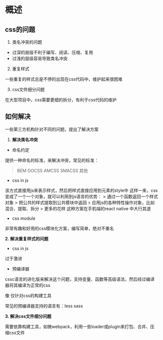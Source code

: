 # 概述

## css的问题

1. 类名冲突的问题

- 过深的层级不利于编写、阅读、压缩、复用
- 过浅的层级容易导致类名冲突


2.  重复样式

一些重复的样式总是不停的出现在css代码中，维护起来很困难


3.  css文件细分问题

在大型项目中，css需要更细的拆分，有利于css代码的维护





## 如何解决

一些第三方机构针对不同的问题，提出了解决方案


1. **解决类名冲突**

- 命名约定

提供一种命名的标准，来解决冲突，常见的标准：

> BEM 
> OOCSS
> AMCSS
> SMACSS
> 其他


- css in js

该方式直接用js来表示样式，然后把样式直接应用到元素的style中
这样一来，css变成了一个一个对象，就可以利用到js语言的优势：
    > 通过一个函数返回一个样式对象
    > 把公共的样式提取到公共模块中返回
    > 应用js的各种特性操作对象，比如混合、提取、拆分
    > 更多的花样
这种方案在手机端的react native 中大行其道


- css module

非常有趣和好用的css模块化方案，编写简单，绝对不重名



**2. 解决重复样式的问题**

- css in js

过于激进



- 预编译器

cssc语言的进化版来解决这个问题，支持变量、函数等高级语法，然后经过编译器将其编译为正常的css

像 仅针对css的构建工具

常见的预编译器支持的语言有：less   sass




**3. 解决css文件细分问题**

需要依靠构建工具，如微webpack，利用一些loader或plugin来打包、合并、压缩css文件